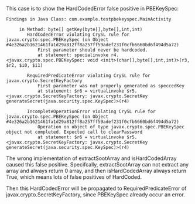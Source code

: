 This case is to show the HardCodedError false positive in PBEKeySpec:

```
Findings in Java Class: com.example.testpbekeyspec.MainActivity

	 in Method: byte[] getKey(byte[],byte[],int,int)
		HardCodedError violating CrySL rule for javax.crypto.spec.PBEKeySpec (on Object #4e326a2b1621461fa1d29a812ff8a257ff59adef231f0cfb6660bd6f494d5a72)
			First parameter should never be hardcoded.
			at statement: specialinvoke r4.<javax.crypto.spec.PBEKeySpec: void <init>(char[],byte[],int,int)>(r3, $r2, $i0, $i1)

		RequiredPredicateError violating CrySL rule for javax.crypto.SecretKeyFactory
			First parameter was not properly generated as speccedKey
			at statement: $r6 = virtualinvoke $r5.<javax.crypto.SecretKeyFactory: javax.crypto.SecretKey generateSecret(java.security.spec.KeySpec)>(r4)

		IncompleteOperationError violating CrySL rule for javax.crypto.spec.PBEKeySpec (on Object #4e326a2b1621461fa1d29a812ff8a257ff59adef231f0cfb6660bd6f494d5a72)
			Operation on object of type javax.crypto.spec.PBEKeySpec object not completed. Expected call to clearPassword
			at statement: $r6 = virtualinvoke $r5.<javax.crypto.SecretKeyFactory: javax.crypto.SecretKey generateSecret(java.security.spec.KeySpec)>(r4)
```

The wrong implementation of extractSootArray and isHardCodedArray caused this false positive. Specifcally, extractSootArray can not extract any array and always return 0 array, and then isHardCodedArray always return True, which means lots of false positives of HardCoded.

Then this HardCodedError will be propagated to RequiredPredicateError of javax.crypto.SecretKeyFactory, since PBEKeySpec already occur an error.